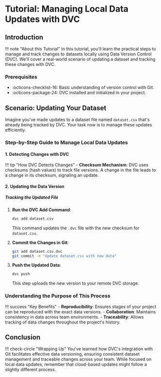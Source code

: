 # Tutorial: Managing Local Data Updates with DVC

## Introduction

!!! note "About this Tutorial"
    In this tutorial, you'll learn the practical steps to manage and track changes to datasets locally using Data Version Control (DVC). We'll cover a real-world scenario of updating a dataset and tracking these changes with DVC.

### Prerequisites

- :octicons-checklist-16: Basic understanding of version control with Git.
- :octicons-package-24: DVC installed and initialized in your project.

## Scenario: Updating Your Dataset

Imagine you've made updates to a dataset file named `dataset.csv` that's
already being tracked by DVC. Your task now is to manage these updates
efficiently.

### Step-by-Step Guide to Manage Local Data Updates

#### 1. Detecting Changes with DVC

!!! tip "How DVC Detects Changes"
    - **Checksum Mechanism**: DVC uses checksums (hash values) to track file versions. A change in the file leads to a change in its checksum, signaling an update.

#### 2. Updating the Data Version

##### Tracking the Updated File

1. **Run the DVC Add Command**:
   ```bash
   dvc add dataset.csv
   ```
   This command updates the `.dvc` file with the new checksum for `dataset.csv`.

2. **Commit the Changes in Git**:
   ```bash
   git add dataset.csv.dvc
   git commit -m "Update dataset.csv with new data"
   ```

3. **Push the Updated Data**:
   ```bash
   dvc push
   ```
   This step uploads the new version to your remote DVC storage.

### Understanding the Purpose of This Process

!!! success "Key Benefits"
    - **Reproducibility**: Ensures stages of your project can be reproduced with the exact data versions.
    - **Collaboration**: Maintains consistency in data across team environments.
    - **Traceability**: Allows tracking of data changes throughout the project's history.

## Conclusion

!!! check-circle "Wrapping Up"
    You've learned how DVC's integration with Git facilitates effective data versioning, ensuring consistent dataset management and traceable changes across your team. While focused on local data updates, remember that cloud-based updates might follow a slightly different process.